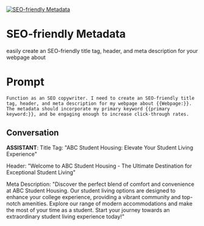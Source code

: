 
[![SEO-friendly Metadata](https://flow-prompt-covers.s3.us-west-1.amazonaws.com/icon/cute/cute_2.png)]()
# SEO-friendly Metadata 
easily create an SEO-friendly title tag, header, and meta description for your webpage about 

# Prompt

```
Function as an SEO copywriter. I need to create an SEO-friendly title tag, header, and meta description for my webpage about {{Webpage:}}. The metadata should incorporate my primary keyword {{primary keyword:}}, and be engaging enough to increase click-through rates.
```

## Conversation

**ASSISTANT**: Title Tag: "ABC Student Housing: Elevate Your Student Living Experience"



Header: "Welcome to ABC Student Housing - The Ultimate Destination for Exceptional Student Living"



Meta Description: "Discover the perfect blend of comfort and convenience at ABC Student Housing. Our student living options are designed to enhance your college experience, providing a vibrant community and top-notch amenities. Explore our range of modern accommodations and make the most of your time as a student. Start your journey towards an extraordinary student living experience today!"


